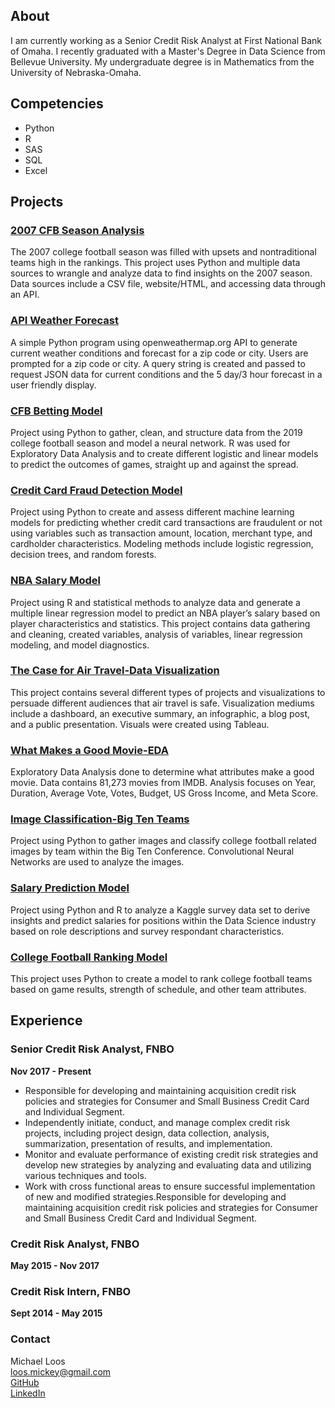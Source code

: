 ## About 
I am currently working as a Senior Credit Risk Analyst at First National Bank of Omaha. I recently graduated with a Master's Degree in Data Science from Bellevue University. My undergraduate degree is in Mathematics from the University of Nebraska-Omaha. 

## Competencies
- Python
- R
- SAS
- SQL
- Excel

## Projects

### [2007 CFB Season Analysis](https://github.com/michaelloos/Portfolio/tree/main/2007%20CFB%20Season) 
The 2007 college football season was filled with upsets and nontraditional teams high in the rankings. This project uses Python and multiple data sources to wrangle and analyze data to find insights on the 2007 season. Data sources include a CSV file, website/HTML, and accessing data through an API. 

### [API Weather Forecast](https://github.com/michaelloos/Portfolio/tree/main/API%20Weather%20Forecast) 
A simple Python program using openweathermap.org API to generate current weather conditions and forecast for a zip code or city. Users are prompted for a zip code or city. A query string is created and passed to request JSON data for current conditions and the 5 day/3 hour forecast in a user friendly display.

### [CFB Betting Model](https://github.com/michaelloos/Portfolio/tree/main/CFB%20Betting%20Model) 
Project using Python to gather, clean, and structure data from the 2019 college football season and model a neural network. R was used for Exploratory Data Analysis and to create different logistic and linear models to predict the outcomes of games, straight up and against the spread.

### [Credit Card Fraud Detection Model](https://github.com/michaelloos/Portfolio/tree/main/Credit%20Card%20Fraud%20Detection)
Project using Python to create and assess different machine learning models for predicting whether credit card transactions are fraudulent or not using variables such as transaction amount, location, merchant type, and cardholder characteristics. Modeling methods include logistic regression, decision trees, and random forests.

### [NBA Salary Model](https://github.com/michaelloos/Portfolio/tree/main/NBA%20Salary%20Model)
Project using R and statistical methods to analyze data and generate a multiple linear regression model to predict an NBA player’s salary based on player characteristics and statistics. This project contains data gathering and cleaning, created variables, analysis of variables, linear regression modeling, and model diagnostics.  

### [The Case for Air Travel-Data Visualization](https://github.com/michaelloos/Portfolio/tree/main/The%20Case%20for%20Air%20Travel-Data%20Visualization)
This project contains several different types of projects and visualizations to persuade different audiences that air travel is safe. Visualization mediums include a dashboard, an executive summary, an infographic, a blog post, and a public presentation. Visuals were created using Tableau.

### [What Makes a Good Movie-EDA](https://github.com/michaelloos/Portfolio/tree/main/What%20Makes%20a%20Good%20Movie)
Exploratory Data Analysis done to determine what attributes make a good movie. Data contains 81,273 movies from IMDB. Analysis focuses on Year, Duration, Average Vote, Votes, Budget, US Gross Income, and Meta Score.

### [Image Classification-Big Ten Teams](https://github.com/michaelloos/Portfolio/tree/main/Image%20Classification-Big%20Ten%20Teams)
Project using Python to gather images and classify college football related images by team within the Big Ten Conference. Convolutional Neural Networks are used to analyze the images.

### [Salary Prediction Model](https://github.com/michaelloos/Portfolio/tree/main/Salary%20Prediction)
Project using Python and R to analyze a Kaggle survey data set to derive insights and predict salaries for positions within the Data Science industry based on role descriptions and survey respondant characteristics. 

### [College Football Ranking Model](https://github.com/michaelloos/Portfolio/tree/main/College%20Football%20Ranking%20Model)
This project uses Python to create a model to rank college football teams based on game results, strength of schedule, and other team attributes. 

## Experience
### Senior Credit Risk Analyst, FNBO
  **Nov 2017 - Present**
- Responsible for developing and maintaining acquisition credit risk policies and strategies for Consumer and Small Business Credit Card and Individual Segment.
- Independently initiate, conduct, and manage complex credit risk projects, including project design, data collection, analysis, summarization, presentation of results, and implementation.
- Monitor and evaluate performance of existing credit risk strategies and develop new strategies by analyzing and evaluating data and utilizing various techniques and tools.
- Work with cross functional areas to ensure successful implementation of new and modified strategies.Responsible for developing and maintaining acquisition credit risk policies and strategies for Consumer and Small Business Credit Card and Individual Segment. 

### Credit Risk Analyst, FNBO 
  **May 2015 - Nov 2017**

### Credit Risk Intern, FNBO
  **Sept 2014 - May 2015**


### Contact
Michael Loos\
loos.mickey@gmail.com \
[GitHub](https://github.com/michaelloos/portfolio) \
[LinkedIn](https://www.linkedin.com/in/michael-loos-49106750) 
